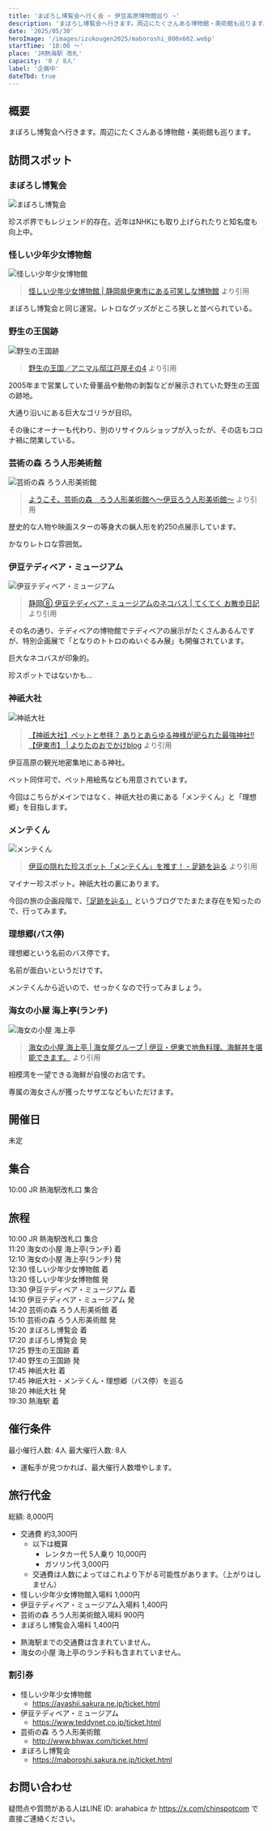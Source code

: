 ```yaml
---
title: 'まぼろし博覧会へ行く会 ~ 伊豆高原博物館巡り ~'
description: 'まぼろし博覧会へ行きます。周辺にたくさんある博物館・美術館も巡ります。'
date: '2025/05/30'
heroImage: '/images/izukougen2025/maboroshi_800x602.webp'
startTime: '10:00 〜'
place: 'JR熱海駅 改札'
capacity: '0 / 8人'
label: '企画中'
dateTbd: true
---
```


## 概要

まぼろし博覧会へ行きます。周辺にたくさんある博物館・美術館も巡ります。

## 訪問スポット

### まぼろし博覧会

![まぼろし博覧会](/images/izukougen2025/maboroshi_800x602.webp)


珍スポ界でもレジェンド的存在。近年はNHKにも取り上げられたりと知名度も向上中。

### 怪しい少年少女博物館

![怪しい少年少女博物館](/images/izukougen2025/ayashii_800x250.webp)

> [怪しい少年少女博物館 | 静岡県伊東市にある可笑しな博物館](https://ayashii.sakura.ne.jp/) より引用

まぼろし博覧会と同じ運営。レトロなグッズがところ狭しと並べられている。

### 野生の王国跡

![野生の王国跡](/images/izukougen2025/gorilla.jpg)

> [野生の王国／アニマル邸江戸屋その4](https://www5f.biglobe.ne.jp/~punch-ht/chinsp/c026004.html) より引用

2005年まで営業していた骨董品や動物の剥製などが展示されていた野生の王国の跡地。

大通り沿いにある巨大なゴリラが目印。

その後にオーナーも代わり、別のリサイクルショップが入ったが、その店もコロナ禍に閉業している。


### 芸術の森 ろう人形美術館

![芸術の森 ろう人形美術館](/images/izukougen2025/last.jpg)

> [ようこそ、芸術の森　ろう人形美術館へ～伊豆ろう人形美術館～](http://www.bhwax.com/waxdoll.html/) より引用

歴史的な人物や映画スターの等身大の蝋人形を約250点展示しています。

かなりレトロな雰囲気。

### 伊豆テディベア・ミュージアム

![伊豆テディベア・ミュージアム](/images/izukougen2025/necobus_800x600.webp)

> [静岡⑧ 伊豆テディベア・ミュージアムのネコバス | てくてく お散歩日記](https://ameblo.jp/t1na83m/entry-12501981802.html) より引用

その名の通り、テディベアの博物館でテディベアの展示がたくさんあるんですが、特別企画展で「となりのトトロのぬいぐるみ展」も開催されています。

巨大なネコバスが印象的。

珍スポットではないかも...

### 神祇大社

![神祇大社](/images/izukougen2025/jingi.jpg)

> [【神祇大社】ペットと参拝？ ありとあらゆる神様が祀られた最強神社!!【伊東市】 | よりたのおでかけblog](https://nanikanohyousini.blog/ito-jingitaisya/) より引用

伊豆高原の観光地密集地にある神社。

ペット同伴可で、ペット用絵馬なども用意されています。

今回はこちらがメインではなく、神祇大社の奥にある「メンテくん」と「理想郷」を目指します。

### メンテくん

![メンテくん](/images/izukougen2025/mente_800x602.webp)

> [伊豆の隠れた珍スポット「メンテくん」を推す！ - 足跡を辿る](https://tenyard.hatenadiary.jp/entry/2024/09/03/220925) より引用

マイナー珍スポット。神祇大社の裏にあります。

今回の旅の企画段階で、[「足跡を辿る」](https://tenyard.hatenadiary.jp/entry/2024/09/03/220925) というブログでたまたま存在を知ったので、行ってみます。

### 理想郷(バス停)

理想郷という名前のバス停です。

名前が面白いというだけです。

メンテくんから近いので、せっかくなので行ってみましょう。

### 海女の小屋 海上亭(ランチ)

![海女の小屋 海上亭](/images/izukougen2025/amanokoya_800x480.webp)

> [海女の小屋 海上亭 | 海女屋グループ | 伊豆・伊東で地魚料理、海鮮丼を堪能できます。](https://www.izu-amaya.co.jp/kaijotei/) より引用

相模湾を一望できる海鮮が自慢のお店です。

専属の海女さんが獲ったサザエなどもいただけます。


## 開催日

未定

## 集合

10:00 JR 熱海駅改札口 集合

## 旅程
10:00 JR 熱海駅改札口 集合  
11:20 海女の小屋 海上亭(ランチ) 着  
12:10 海女の小屋 海上亭(ランチ) 発  
12:30 怪しい少年少女博物館 着  
13:20 怪しい少年少女博物館 発  
13:30 伊豆テディベア・ミュージアム 着  
14:10 伊豆テディベア・ミュージアム 発  
14:20 芸術の森 ろう人形美術館 着  
15:10 芸術の森 ろう人形美術館 発  
15:20 まぼろし博覧会 着   
17:20 まぼろし博覧会 発  
17:25 野生の王国跡 着  
17:40 野生の王国跡 発  
17:45 神祇大社 着  
17:45 神祇大社・メンテくん・理想郷（バス停）を巡る  
18:20 神祇大社 発  
19:30 熱海駅 着

## 催行条件

最小催行人数: 4人
最大催行人数: 8人

* 運転手が見つかれば、最大催行人数増やします。

## 旅行代金

総額: 8,000円

- 交通費 約3,300円
  - 以下は概算
    - レンタカー代 5人乗り 10,000円
    - ガソリン代 3,000円
  * 交通費は人数によってはこれより下がる可能性があります。（上がりはしません）
- 怪しい少年少女博物館入場料 1,000円
- 伊豆テディベア・ミュージアム入場料 1,400円
- 芸術の森 ろう人形美術館入場料 900円
- まぼろし博覧会入場料 1,400円

* 熱海駅までの交通費は含まれていません。
* 海女の小屋 海上亭のランチ料も含まれていません。

### 割引券

* 怪しい少年少女博物館
  * https://ayashii.sakura.ne.jp/ticket.html
* 伊豆テディベア・ミュージアム
  * https://www.teddynet.co.jp/ticket.html
* 芸術の森 ろう人形美術館
  * http://www.bhwax.com/ticket.html
* まぼろし博覧会
  * https://maboroshi.sakura.ne.jp/ticket.html

## お問い合わせ

疑問点や質問がある人はLINE ID: arahabica か https://x.com/chinspotcom で直接ご連絡ください。

